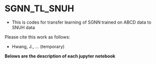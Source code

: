 # SGNN_TL_SNUH
  - This is codes for transfer learning of SGNN trained on ABCD data to SNUH data

Please cite this work as follows:

  - Hwang, J., ... (temporary)


**Belows are the description of each jupyter notebook**
